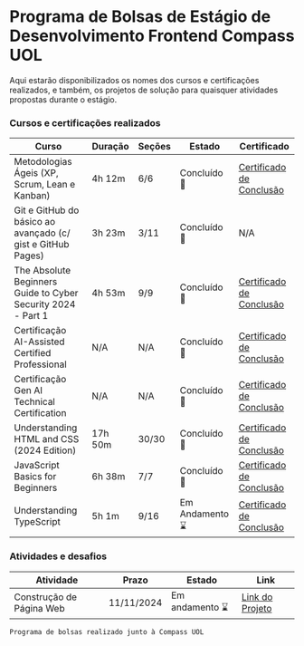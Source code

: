 # Programa de Bolsas de Estágio de Desenvolvimento Frontend Compass UOL

Aqui estarão disponibilizados os nomes dos cursos e certificações realizados, e também, os projetos de solução para quaisquer atividades propostas durante o estágio.

### Cursos e certificações realizados
 Curso | Duração | Seções | Estado | Certificado 
-------|---------|--------|--------|-------------
Metodologias Ágeis (XP, Scrum, Lean e Kanban) | 4h 12m | 6/6 | Concluído :checkered_flag: | [Certificado de Conclusão](https://compassuol.udemy.com/certificate/UC-05f94aa4-8696-472a-ab6c-5bbe76069f84/ "Link para o certificado de conclusão")
Git e GitHub do básico ao avançado (c/ gist e GitHub Pages) | 3h 23m | 3/11 | Concluído :checkered_flag: | N/A
The Absolute Beginners Guide to Cyber Security 2024 - Part 1 | 4h 53m | 9/9 | Concluído :checkered_flag: | [Certificado de Conclusão](https://compassuol.udemy.com/certificate/UC-eb1a950a-c738-43fd-a835-27a4cd2ed6d4/ "Link para o certificado de conclusão") 
Certificação AI-Assisted Certified Professional | N/A | N/A | Concluído :checkered_flag: | [Certificado de Conclusão](https://www.linkedin.com/feed/update/urn:li:activity:7259291633022619648/ "Link para o certificado de conclusão")
Certificação Gen AI Technical Certification | N/A | N/A | Concluído :checkered_flag: | [Certificado de Conclusão](https://www.linkedin.com/feed/update/urn:li:activity:7259290463608709120/ "Link para o certificado de conclusão")
Understanding HTML and CSS (2024 Edition) | 17h 50m | 30/30 | Concluído :checkered_flag: | [Certificado de Conclusão](https://compassuol.udemy.com/certificate/UC-2cb2fd79-fab4-4227-a833-d87c00428307/ "Link para o certificado de conclusão")
JavaScript Basics for Beginners | 6h 38m | 7/7 | Concluído :checkered_flag: | [Certificado de Conclusão](https://compassuol.udemy.com/certificate/UC-8ef26bde-76f0-4fc4-bb1b-c75e753a798c/ "Link para o certificado de conclusão")
Understanding TypeScript | 5h 1m | 9/16 | Em Andamento :hourglass: | [Certificado de Conclusão](# "Link a ser adicionado")

### Atividades e desafios
 Atividade | Prazo | Estado | Link
-----------|-------|--------|------ 
Construção de Página Web | 11/11/2024 | Em andamento :hourglass: | [Link do Projeto](https://github.com/joaov-sha/Estagio-Compass-UOL/tree/main/desafios/desafio02 "Link para os arquivos do projeto")

 ```Programa de bolsas realizado junto à Compass UOL```